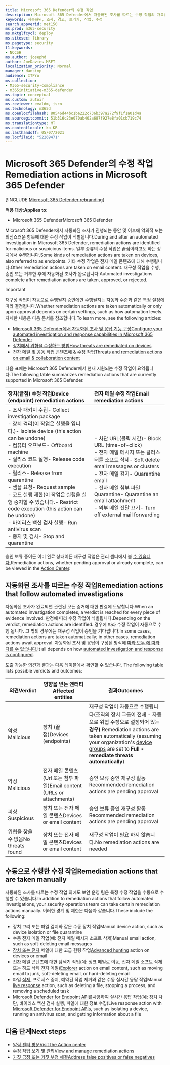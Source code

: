 ```yaml
---
title: Microsoft 365 Defender의 수정 작업
description: Microsoft 365 Defender에서 자동화된 조사를 따르는 수정 작업의 개요를 얻습니다.
keywords: 자동화된, 조사, 경고, 트리거, 작업, 수정
search.appverid: met150
ms.prod: m365-security
ms.mktglfcycl: deploy
ms.sitesec: library
ms.pagetype: security
f1.keywords:
- NOCSH
ms.author: josephd
author: JoeDavies-MSFT
localization_priority: Normal
manager: dansimp
audience: ITPro
ms.collection:
- M365-security-compliance
- m365initiative-m365-defender
ms.topic: conceptual
ms.custom: autoir
ms.reviewer: evaldm, isco
ms.technology: m365d
ms.openlocfilehash: 80546d44bc1ba222c736b397a272f9f1f1a01d4a
ms.sourcegitcommit: 51b316c23e070ab402a687f927e8fa01cb719c74
ms.translationtype: MT
ms.contentlocale: ko-KR
ms.lasthandoff: 05/07/2021
ms.locfileid: "52269471"
---
```

# <a name="remediation-actions-in-microsoft-365-defender"></a><span data-ttu-id="fd77e-104">Microsoft 365 Defender의 수정 작업</span><span class="sxs-lookup"><span data-stu-id="fd77e-104">Remediation actions in Microsoft 365 Defender</span></span>

[!INCLUDE [Microsoft 365 Defender rebranding](../includes/microsoft-defender.md)]


<span data-ttu-id="fd77e-105">**적용 대상:**</span><span class="sxs-lookup"><span data-stu-id="fd77e-105">**Applies to:**</span></span>
- <span data-ttu-id="fd77e-106">Microsoft 365 Defender</span><span class="sxs-lookup"><span data-stu-id="fd77e-106">Microsoft 365 Defender</span></span>

<span data-ttu-id="fd77e-107">Microsoft 365 Defender에서 자동화된 조사가 진행되는 동안 및 이후에 악의적 또는 의심스러운 항목에 대한 수정 작업이 식별됩니다.</span><span class="sxs-lookup"><span data-stu-id="fd77e-107">During and after an automated investigation in Microsoft 365 Defender, remediation actions are identified for malicious or suspicious items.</span></span> <span data-ttu-id="fd77e-108">일부 종류의 수정 작업은 끝점이라고도 하는 장치에서 수행됩니다.</span><span class="sxs-lookup"><span data-stu-id="fd77e-108">Some kinds of remediation actions are taken on devices, also referred to as endpoints.</span></span> <span data-ttu-id="fd77e-109">기타 수정 작업은 전자 메일 콘텐츠에 대해 수행됩니다.</span><span class="sxs-lookup"><span data-stu-id="fd77e-109">Other remediation actions are taken on email content.</span></span> <span data-ttu-id="fd77e-110">재구성 작업을 수행, 승인 또는 거부한 후에 자동화된 조사가 완료됩니다.</span><span class="sxs-lookup"><span data-stu-id="fd77e-110">Automated investigations complete after remediation actions are taken, approved, or rejected.</span></span>

> [!IMPORTANT]
> <span data-ttu-id="fd77e-111">재구성 작업이 자동으로 수행될지 승인에만 수행될지는 자동화 수준과 같은 특정 설정에 따라 결정됩니다.</span><span class="sxs-lookup"><span data-stu-id="fd77e-111">Whether remediation actions are taken automatically or only upon approval depends on certain settings, such as how automation levels.</span></span> <span data-ttu-id="fd77e-112">자세한 내용은 다음 문서를 참조합니다.</span><span class="sxs-lookup"><span data-stu-id="fd77e-112">To learn more, see the following articles:</span></span>
> - [<span data-ttu-id="fd77e-113">Microsoft 365 Defender에서 자동화된 조사 및 응답 기능 구성</span><span class="sxs-lookup"><span data-stu-id="fd77e-113">Configure your automated investigation and response capabilities in Microsoft 365 Defender</span></span>](m365d-configure-auto-investigation-response.md)
> - [<span data-ttu-id="fd77e-114">장치에서 위협을 수정하는 방법</span><span class="sxs-lookup"><span data-stu-id="fd77e-114">How threats are remediated on devices</span></span>](../defender-endpoint/automated-investigations.md)
> - [<span data-ttu-id="fd77e-115">전자 메일 및 공동 작업 콘텐츠에 & 수정 작업</span><span class="sxs-lookup"><span data-stu-id="fd77e-115">Threats and remediation actions on email & collaboration content</span></span>](../office-365-security/air-remediation-actions.md#threats-and-remediation-actions)

<span data-ttu-id="fd77e-116">다음 표에는 Microsoft 365 Defender에서 현재 지원되는 수정 작업이 요약됩니다.</span><span class="sxs-lookup"><span data-stu-id="fd77e-116">The following table summarizes remediation actions that are currently supported in Microsoft 365 Defender.</span></span> 

|<span data-ttu-id="fd77e-117">장치(끝점) 수정 작업</span><span class="sxs-lookup"><span data-stu-id="fd77e-117">Device (endpoint) remediation actions</span></span>  |<span data-ttu-id="fd77e-118">전자 메일 수정 작업</span><span class="sxs-lookup"><span data-stu-id="fd77e-118">Email remediation actions</span></span>  |
|:---------|:---------|
|<span data-ttu-id="fd77e-119">- 조사 패키지 수집</span><span class="sxs-lookup"><span data-stu-id="fd77e-119">- Collect investigation package</span></span> <br/><span data-ttu-id="fd77e-120">- 장치 격리(이 작업은 실행을 엽니다.)</span><span class="sxs-lookup"><span data-stu-id="fd77e-120">- Isolate device (this action can be undone)</span></span><br/><span data-ttu-id="fd77e-121">- 컴퓨터 오프보드</span><span class="sxs-lookup"><span data-stu-id="fd77e-121">- Offboard machine</span></span> <br/><span data-ttu-id="fd77e-122">- 릴리스 코드 실행</span><span class="sxs-lookup"><span data-stu-id="fd77e-122">- Release code execution</span></span> <br/><span data-ttu-id="fd77e-123">- 릴리스</span><span class="sxs-lookup"><span data-stu-id="fd77e-123">- Release from quarantine</span></span> <br/><span data-ttu-id="fd77e-124">- 샘플 요청</span><span class="sxs-lookup"><span data-stu-id="fd77e-124">- Request sample</span></span> <br/><span data-ttu-id="fd77e-125">- 코드 실행 제한(이 작업은 실행을 실행 중지할 수 있습니다.</span><span class="sxs-lookup"><span data-stu-id="fd77e-125">- Restrict code execution (this action can be undone)</span></span> <br/><span data-ttu-id="fd77e-126">- 바이러스 백신 검사 실행</span><span class="sxs-lookup"><span data-stu-id="fd77e-126">- Run antivirus scan</span></span> <br/><span data-ttu-id="fd77e-127">- 중지 및 검사</span><span class="sxs-lookup"><span data-stu-id="fd77e-127">- Stop and quarantine</span></span>      |<span data-ttu-id="fd77e-128">- 차단 URL(클릭 시간)</span><span class="sxs-lookup"><span data-stu-id="fd77e-128">- Block URL (time-of-click)</span></span><br/><span data-ttu-id="fd77e-129">- 전자 메일 메시지 또는 클러스터를 소프트 삭제</span><span class="sxs-lookup"><span data-stu-id="fd77e-129">- Soft delete email messages or clusters</span></span><br/><span data-ttu-id="fd77e-130">- 전자 메일 검지</span><span class="sxs-lookup"><span data-stu-id="fd77e-130">- Quarantine email</span></span><br/><span data-ttu-id="fd77e-131">- 전자 메일 첨부 파일 Quarantine</span><span class="sxs-lookup"><span data-stu-id="fd77e-131">- Quarantine an email attachment</span></span><br/><span data-ttu-id="fd77e-132">- 외부 메일 전달 끄기</span><span class="sxs-lookup"><span data-stu-id="fd77e-132">- Turn off external mail forwarding</span></span>          |

<span data-ttu-id="fd77e-133">승인 보류 중이든 이미 완료 상태이든 재구성 작업은 관리 센터에서 볼 [수 있습니다.](m365d-action-center.md)</span><span class="sxs-lookup"><span data-stu-id="fd77e-133">Remediation actions, whether pending approval or already complete, can be viewed in the [Action Center](m365d-action-center.md).</span></span>

## <a name="remediation-actions-that-follow-automated-investigations"></a><span data-ttu-id="fd77e-134">자동화된 조사를 따르는 수정 작업</span><span class="sxs-lookup"><span data-stu-id="fd77e-134">Remediation actions that follow automated investigations</span></span>

<span data-ttu-id="fd77e-135">자동화된 조사가 완료되면 관련된 모든 증거에 대한 판결에 도달합니다.</span><span class="sxs-lookup"><span data-stu-id="fd77e-135">When an automated investigation completes, a verdict is reached for every piece of evidence involved.</span></span> <span data-ttu-id="fd77e-136">판정에 따라 수정 작업이 식별됩니다.</span><span class="sxs-lookup"><span data-stu-id="fd77e-136">Depending on the verdict, remediation actions are identified.</span></span> <span data-ttu-id="fd77e-137">경우에 따라 수정 작업이 자동으로 수행 됩니다. 그 밖의 경우에는 재구성 작업이 승인을 기다립니다.</span><span class="sxs-lookup"><span data-stu-id="fd77e-137">In some cases, remediation actions are taken automatically; in other cases, remediation actions await approval.</span></span> <span data-ttu-id="fd77e-138">자동화된 조사 및 응답이 구성된 방식에 [따라 모두 에 따라 다를 수 있습니다.](m365d-configure-auto-investigation-response.md)</span><span class="sxs-lookup"><span data-stu-id="fd77e-138">It all depends on how [automated investigation and response is configured](m365d-configure-auto-investigation-response.md).</span></span>

<span data-ttu-id="fd77e-139">도출 가능한 의견과 결과는 다음 테이블에서 확인할 수 있습니다. </span><span class="sxs-lookup"><span data-stu-id="fd77e-139">The following table lists possible verdicts and outcomes:</span></span>

| <span data-ttu-id="fd77e-140">의견</span><span class="sxs-lookup"><span data-stu-id="fd77e-140">Verdict</span></span>    | <span data-ttu-id="fd77e-141">영향을 받는 엔터티</span><span class="sxs-lookup"><span data-stu-id="fd77e-141">Affected entities</span></span>    | <span data-ttu-id="fd77e-142">결과</span><span class="sxs-lookup"><span data-stu-id="fd77e-142">Outcomes</span></span>|
|------|------|------|
| <span data-ttu-id="fd77e-143">악성</span><span class="sxs-lookup"><span data-stu-id="fd77e-143">Malicious</span></span>    | <span data-ttu-id="fd77e-144">장치 (끝점)</span><span class="sxs-lookup"><span data-stu-id="fd77e-144">Devices (endpoints)</span></span>    | <span data-ttu-id="fd77e-145">재구성 작업이 자동으로 수행됩니다(조직의 장치 그룹이 전체 - 자동으로 위협 수정으로 설정되어 있는 **경우)** [](m365d-configure-auto-investigation-response.md#review-or-change-the-automation-level-for-device-groups)</span><span class="sxs-lookup"><span data-stu-id="fd77e-145">Remediation actions are taken automatically (assuming your organization's [device groups](m365d-configure-auto-investigation-response.md#review-or-change-the-automation-level-for-device-groups) are set to **Full - remediate threats automatically**)</span></span>|
| <span data-ttu-id="fd77e-146">악성</span><span class="sxs-lookup"><span data-stu-id="fd77e-146">Malicious</span></span>    | <span data-ttu-id="fd77e-147">전자 메일 콘텐츠 (Url 또는 첨부 파일)</span><span class="sxs-lookup"><span data-stu-id="fd77e-147">Email content (URLs or attachments)</span></span> | <span data-ttu-id="fd77e-148">승인 보류 중인 재구성 활동 </span><span class="sxs-lookup"><span data-stu-id="fd77e-148">Recommended remediation actions are pending approval</span></span>|
| <span data-ttu-id="fd77e-149">피싱</span><span class="sxs-lookup"><span data-stu-id="fd77e-149">Suspicious</span></span>    | <span data-ttu-id="fd77e-150">장치 또는 전자 메일 콘텐츠</span><span class="sxs-lookup"><span data-stu-id="fd77e-150">Devices or email content</span></span> | <span data-ttu-id="fd77e-151">승인 보류 중인 재구성 활동 </span><span class="sxs-lookup"><span data-stu-id="fd77e-151">Recommended remediation actions are pending approval</span></span>|
| <span data-ttu-id="fd77e-152">위협을 찾을 수 없음</span><span class="sxs-lookup"><span data-stu-id="fd77e-152">No threats found</span></span>    | <span data-ttu-id="fd77e-153">장치 또는 전자 메일 콘텐츠</span><span class="sxs-lookup"><span data-stu-id="fd77e-153">Devices or email content</span></span>    | <span data-ttu-id="fd77e-154">재구성 작업이 필요 하지 않습니다.</span><span class="sxs-lookup"><span data-stu-id="fd77e-154">No remediation actions are needed</span></span>|


## <a name="remediation-actions-that-are-taken-manually"></a><span data-ttu-id="fd77e-155">수동으로 수행한 수정 작업</span><span class="sxs-lookup"><span data-stu-id="fd77e-155">Remediation actions that are taken manually</span></span>

<span data-ttu-id="fd77e-156">자동화된 조사를 따르는 수정 작업 외에도 보안 운영 팀은 특정 수정 작업을 수동으로 수행할 수 있습니다.</span><span class="sxs-lookup"><span data-stu-id="fd77e-156">In addition to remediation actions that follow automated investigations, your security operations team can take certain remediation actions manually.</span></span> <span data-ttu-id="fd77e-157">이러한 경계 및 제한은 다음과 같습니다.</span><span class="sxs-lookup"><span data-stu-id="fd77e-157">These include the following:</span></span>

- <span data-ttu-id="fd77e-158">장치 고리 또는 파일 검지와 같은 수동 장치 작업</span><span class="sxs-lookup"><span data-stu-id="fd77e-158">Manual device action, such as device isolation or file quarantine</span></span>
- <span data-ttu-id="fd77e-159">수동 전자 메일 작업(예: 전자 메일 메시지 소프트 삭제)</span><span class="sxs-lookup"><span data-stu-id="fd77e-159">Manual email action, such as soft-deleting email messages</span></span> 
- <span data-ttu-id="fd77e-160">[장치 또는 전자](../defender-endpoint/advanced-hunting-overview.md) 메일에 대한 고급 헌팅 작업</span><span class="sxs-lookup"><span data-stu-id="fd77e-160">[Advanced hunting](../defender-endpoint/advanced-hunting-overview.md) action on devices or email</span></span>
- <span data-ttu-id="fd77e-161">[전자](../office-365-security/threat-explorer.md) 메일 콘텐츠에 대한 탐색기 작업(예: 정크 메일로 이동, 전자 메일 소프트 삭제 또는 하드 삭제 전자 메일)</span><span class="sxs-lookup"><span data-stu-id="fd77e-161">[Explorer](../office-365-security/threat-explorer.md) action on email content, such as moving email to junk, soft-deleting email, or hard-deleting email</span></span>
- <span data-ttu-id="fd77e-162">파일 [삭제,](https://docs.microsoft.com/windows/security/threat-protection/microsoft-defender-atp/live-response) 프로세스 중지, 예약된 작업 제거와 같은 수동 실시간 응답 작업</span><span class="sxs-lookup"><span data-stu-id="fd77e-162">Manual [live response](https://docs.microsoft.com/windows/security/threat-protection/microsoft-defender-atp/live-response) action, such as deleting a file, stopping a process, and removing a scheduled task</span></span>
- <span data-ttu-id="fd77e-163">[Microsoft Defender for Endpoint API를](../defender-endpoint/management-apis.md#microsoft-defender-for-endpoint-apis)사용하여 실시간 응답 작업(예: 장치 차단, 바이러스 백신 검사 실행, 파일에 대한 정보 수집)</span><span class="sxs-lookup"><span data-stu-id="fd77e-163">Live response action with [Microsoft Defender for Endpoint APIs](../defender-endpoint/management-apis.md#microsoft-defender-for-endpoint-apis), such as isolating a device, running an antivirus scan, and getting information about a file</span></span>

## <a name="next-steps"></a><span data-ttu-id="fd77e-164">다음 단계</span><span class="sxs-lookup"><span data-stu-id="fd77e-164">Next steps</span></span>

- [<span data-ttu-id="fd77e-165">알림 센터 방문</span><span class="sxs-lookup"><span data-stu-id="fd77e-165">Visit the Action center</span></span>](m365d-action-center.md)
- [<span data-ttu-id="fd77e-166">수정 작업 보기 및 관리</span><span class="sxs-lookup"><span data-stu-id="fd77e-166">View and manage remediation actions</span></span>](m365d-autoir-actions.md)
- [<span data-ttu-id="fd77e-167">가짓 긍정 또는 거짓 부정 해결</span><span class="sxs-lookup"><span data-stu-id="fd77e-167">Address false positives or false negatives</span></span>](m365d-autoir-report-false-positives-negatives.md)
